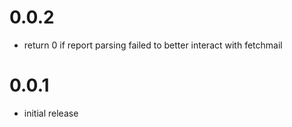 # 0.0.2
- return 0 if report parsing failed to better interact with fetchmail

# 0.0.1
- initial release
